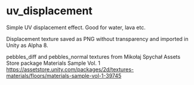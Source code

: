 # uv_displacement
Simple UV displacement effect. Good for water, lava etc.

Displacement texture saved as PNG without transparency and imported in Unity as Alpha 8.

pebbles_diff and pebbles_normal textures from Mikołaj Spychał Assets Store package Materials Sample Vol. 1 https://assetstore.unity.com/packages/2d/textures-materials/floors/materials-sample-vol-1-39745

